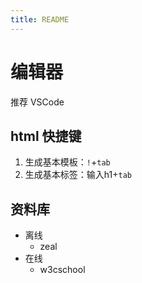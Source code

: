 ```yaml
---
title: README
---
```

# 编辑器

推荐 VSCode

## html 快捷键

1. 生成基本模板：`!`+`tab`
2. 生成基本标签：输入h1+`tab`

## 资料库

- 离线
  - zeal
- 在线
  - w3cschool
